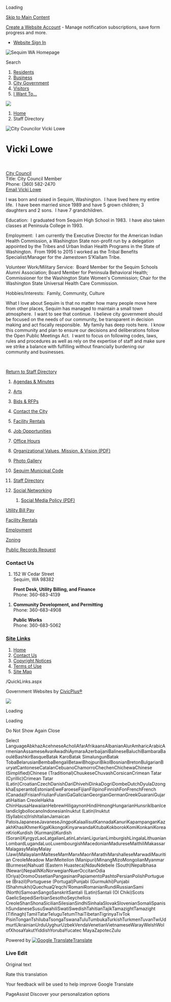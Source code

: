 Loading

[Skip to Main Content](https://www.sequimwa.gov/Directory.aspx?EID=86%2F)

[Create a Website Account](https://www.sequimwa.gov/MyAccount/ProfileCreate) - Manage notification subscriptions, save form progress and more.   

- [Website Sign In](https://www.sequimwa.gov/MyAccount)

![Sequim WA Homepage](https://www.sequimwa.gov/ImageRepository/Document?documentID=21902)

Search

1. [Residents](https://www.sequimwa.gov/31/Residents)
2. [Business](https://www.sequimwa.gov/27/Business)
3. [City Government](https://www.sequimwa.gov/8/City-Government)
4. [Visitors](https://www.sequimwa.gov/tourism)
5. [I Want To…](https://www.sequimwa.gov/35/I-Want-To)

<!--THE END-->

![](https://www.sequimwa.gov/ImageRepository/Document?documentID=22398)

1. [Home](https://www.sequimwa.gov)
2. Staff Directory

![City Councilor Vicki Lowe](https://www.sequimwa.gov/ImageRepository/Document?documentID=19183 "City Councilor Vicki Lowe")

# Vicki Lowe

 

[City Council](https://www.sequimwa.gov/Directory.aspx?DID=5)  
Title: City Council Member  
Phone: (360) 582-2470  
[Email Vicki Lowe](mailto:vlowe@sequimwa.gov)

I was born and raised in Sequim, Washington.  I have lived here my entire life.  I have been married since 1989 and have 5 grown children; 3 daughters and 2 sons.  I have 7 grandchildren.

Education:  I graduated from Sequim High School in 1983.  I have also taken classes at Peninsula College in 1993.

Employment:  I am currently the Executive Director for the American Indian Health Commission, a Washington State non-profit run by a delegation appointed by the Tribes and Urban Indian Health Programs in the State of Washington.  From 1996 to 2015 I worked as the Tribal Benefits Specialist/Manager for the Jamestown S'Klallam Tribe.

Volunteer Work/Military Service:  Board Member for the Sequim Schools Alumni Association; Board Member for Peninsula Behavioral Health; Commissioner for the Washington State Women's Commission; Chair for the Washington State Universal Health Care Commission.

Hobbies/Interests:  Family, Community, Culture

What I love about Sequim is that no matter how many people move here from other places, Sequim has managed to maintain a small town atmosphere.  I want to see that continue.  I believe city government should be focused on the needs of our community, be transparent in decision making and act fiscally responsible.  My family has deep roots here.  I know this community and plan to ensure our decisions and deliberations follow the Open Public Meetings Act.  I want to focus on following codes, laws, rules and procedures as well as rely on the expertise of staff and make sure we strike a balance with fulfilling without financially burdening our community and businesses.

 

[Return to Staff Directory](https://www.sequimwa.gov/Directory.aspx)

01. [Agendas &amp; Minutes](https://www.sequimwa.gov/215/Agendas-Minutes)
02. [Arts](https://www.sequimwa.gov/619/City-Arts-Advisory-Commission)
03. [Bids &amp; RFPs](https://www.sequimwa.gov/bids.aspx)
04. [Contact the City](https://www.sequimwa.gov/directory.aspx)
05. [Facility Rentals](https://www.sequimwa.gov/index.aspx?nid=796)
06. [Job Opportunities](https://www.sequimwa.gov/206/Employment-Opportunities)
07. [Office Hours](https://www.sequimwa.gov/665/Office-Hours)
08. [Organizational Values, Mission, &amp; Vision (PDF)](https://www.sequimwa.gov/DocumentCenter/View/8678)
09. [Photo Gallery](https://www.sequimwa.gov/gallery.aspx)
10. [Sequim Municipal Code](https://www.codepublishing.com/WA/sequim.html)
11. [Staff Directory](https://www.sequimwa.gov/177/City-Staff)
12. [Social Networking](https://www.sequimwa.gov/107/Social-Networking)
    
    1. [Social Media Policy (PDF)](https://www.sequimwa.gov/DocumentCenter/View/3078)

[Utility Bill Pay](https://www.sequimwa.gov/642)

[Facility Rentals](https://www.sequimwa.gov/796)

[Employment](https://www.sequimwa.gov/206)

[Zoning](https://www.sequimwa.gov/122/Zoning)

[Public Records Request](https://www.sequimwa.gov/235/Public-Records)

### Contact Us

1. 152 W Cedar Street  
   Sequim, WA 98382
   
   **Front Desk, Utility Billing, and Finance**  
   Phone: 360-683-4139

<!--THE END-->

1. **Community Development, and Permitting**  
   Phone: 360-683-4908
   
   **Public Works**  
   Phone: 360-683-5062

### [Site Links](https://www.sequimwa.gov/QuickLinks.aspx?CID=31)

1. [Home](https://www.sequimwa.gov)
2. [Contact Us](https://www.sequimwa.gov/161/Contact-Us)
3. [Copyright Notices](https://www.sequimwa.gov/site/copyright)
4. [Terms of Use](https://www.sequimwa.gov/DocumentCenter/View/16962/External-User-Social-Media-Policy---final)
5. [Site Map](https://www.sequimwa.gov/sitemap)

/QuickLinks.aspx

Government Websites by [CivicPlus®](https://connect.civicplus.com/referral)

![](https://www.sequimwa.gov/ImageRepository/Document?documentID=23705)

Loading

Loading

Do Not Show Again Close

Select LanguageAbkhazAcehneseAcholiAfarAfrikaansAlbanianAlurAmharicArabicArmenianAssameseAvarAwadhiAymaraAzerbaijaniBalineseBaluchiBambaraBaouléBashkirBasqueBatak KaroBatak SimalungunBatak TobaBelarusianBembaBengaliBetawiBhojpuriBikolBosnianBretonBulgarianBuryatCantoneseCatalanCebuanoChamorroChechenChichewaChinese (Simplified)Chinese (Traditional)ChuukeseChuvashCorsicanCrimean Tatar (Cyrillic)Crimean Tatar (Latin)CroatianCzechDanishDariDhivehiDinkaDogriDombeDutchDyulaDzongkhaEsperantoEstonianEweFaroeseFijianFilipinoFinnishFonFrenchFrench (Canada)FrisianFriulianFulaniGaGalicianGeorgianGermanGreekGuaraniGujaratiHaitian CreoleHakha ChinHausaHawaiianHebrewHiligaynonHindiHmongHungarianHunsrikIbanIcelandicIgboIlocanoIndonesianInuktut (Latin)Inuktut (Syllabics)IrishItalianJamaican PatoisJapaneseJavaneseJingpoKalaallisutKannadaKanuriKapampanganKazakhKhasiKhmerKigaKikongoKinyarwandaKitubaKokborokKomiKonkaniKoreanKrioKurdish (Kurmanji)Kurdish (Sorani)KyrgyzLaoLatgalianLatinLatvianLigurianLimburgishLingalaLithuanianLombardLugandaLuoLuxembourgishMacedonianMadureseMaithiliMakassarMalagasyMalayMalay (Jawi)MalayalamMalteseMamManxMaoriMarathiMarshalleseMarwadiMauritian CreoleMeadow MariMeiteilon (Manipuri)MinangMizoMongolianMyanmar (Burmese)Nahuatl (Eastern Huasteca)NdauNdebele (South)Nepalbhasa (Newari)NepaliNKoNorwegianNuerOccitanOdia (Oriya)OromoOssetianPangasinanPapiamentoPashtoPersianPolishPortuguese (Brazil)Portuguese (Portugal)Punjabi (Gurmukhi)Punjabi (Shahmukhi)QuechuaQʼeqchiʼRomaniRomanianRundiRussianSami (North)SamoanSangoSanskritSantali (Latin)Santali (Ol Chiki)Scots GaelicSepediSerbianSesothoSeychellois CreoleShanShonaSicilianSilesianSindhiSinhalaSlovakSlovenianSomaliSpanishSundaneseSusuSwahiliSwatiSwedishTahitianTajikTamazightTamazight (Tifinagh)TamilTatarTeluguTetumThaiTibetanTigrinyaTivTok PisinTonganTshilubaTsongaTswanaTuluTumbukaTurkishTurkmenTuvanTwiUdmurtUkrainianUrduUyghurUzbekVendaVenetianVietnameseWarayWelshWolofXhosaYakutYiddishYorubaYucatec MayaZapotecZulu

Powered by [![Google Translate](https://www.gstatic.com/images/branding/googlelogo/1x/googlelogo_color_42x16dp.png)Translate](https://translate.google.com)

### Live Edit

Original text

Rate this translation

Your feedback will be used to help improve Google Translate

PageAssist Discover your personalization options